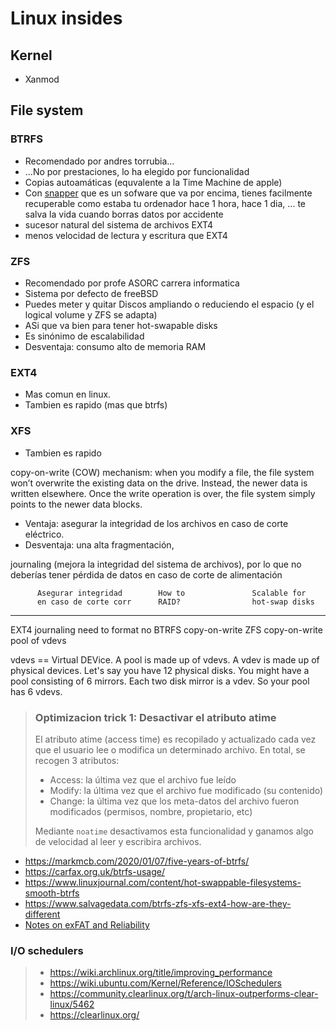 # Linux insides



## Kernel

- Xanmod



## File system

### BTRFS
- Recomendado por andres torrubia...
- ...No por prestaciones, lo ha elegido por funcionalidad
- Copias autoamáticas (equvalente a la Time Machine de apple)
- Con [snapper](https://wiki.archlinux.org/title/snapper) que es un sofware que va por encima, tienes facilmente recuperable como estaba tu ordenador hace 1 hora, hace 1 dia, ... te salva la vida cuando borras datos por accidente
- sucesor natural del sistema de archivos EXT4
- menos velocidad de lectura y escritura que EXT4

### ZFS
- Recomendado por profe ASORC carrera informatica
- Sistema por defecto de freeBSD
- Puedes meter y quitar Discos ampliando o reduciendo el espacio (y el logical volume y ZFS se adapta)
- ASi que va bien para tener hot-swapable disks
- Es sinónimo de escalabilidad
- Desventaja: consumo alto de memoria RAM

### EXT4
- Mas comun en linux.
- Tambien es rapido (mas que btrfs)

### XFS
- Tambien es rapido

copy-on-write (COW) mechanism: when you modify a file, the file system won’t overwrite the existing data on the drive. Instead, the newer data is written elsewhere. Once the write operation is over, the file system simply points to the newer data blocks.
  - Ventaja: asegurar la integridad de los archivos en caso de corte eléctrico. 
  - Desventaja: una alta fragmentación, 

journaling (mejora la integridad del sistema de archivos), por lo que no deberías tener pérdida de datos en caso de corte de alimentación

          Asegurar integridad        How to               Scalable for
          en caso de corte corr      RAID?                hot-swap disks
------------------------------------------------------------------------
EXT4       journaling              need to format             no
BTRFS      copy-on-write
ZFS       copy-on-write                                    pool of vdevs


vdevs == Virtual DEVice. A pool is made up of vdevs. A vdev is made up of physical devices.
Let's say you have 12 physical disks. You might have a pool consisting of 6 mirrors. Each two disk mirror is a vdev. So your pool has 6 vdevs.

> ### Optimizacion trick 1: Desactivar el atributo atime
>  El atributo atime (access time) es recopilado y actualizado cada vez que el usuario lee o modifica un determinado archivo. En total, se recogen 3 atributos:
>
> - Access: la última vez que el archivo fue leído
> - Modify: la última vez que el archivo fue modificado (su contenido)
> - Change: la última vez que los meta-datos del archivo fueron modificados (permisos, nombre, propietario, etc)
>
> Mediante `noatime` desactivamos esta funcionalidad y ganamos algo de velocidad al leer y escribira archivos.

- https://markmcb.com/2020/01/07/five-years-of-btrfs/
- https://carfax.org.uk/btrfs-usage/
- https://www.linuxjournal.com/content/hot-swappable-filesystems-smooth-btrfs
- https://www.salvagedata.com/btrfs-zfs-xfs-ext4-how-are-they-different
- [Notes on exFAT and Reliability](https://pawitp.medium.com/notes-on-exfat-and-reliability-d2f194d394c2)

### I/O schedulers
> - https://wiki.archlinux.org/title/improving_performance
> - https://wiki.ubuntu.com/Kernel/Reference/IOSchedulers
> - https://community.clearlinux.org/t/arch-linux-outperforms-clear-linux/5462
> - https://clearlinux.org/


